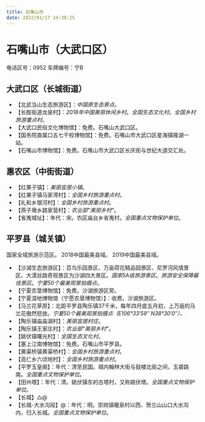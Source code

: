 ```yaml
---
title: 石嘴山市
date: 2022/01/17 14:30:25
---
```


# 石嘴山市（大武口区） 
电话区号：0952
车牌编号：宁B
## 大武口区（长城街道）
* 【北武当山生态旅游区】：*中国原生态景点*。
* 【长胜街道龙泉村】：*2018年中国美丽休闲乡村*。*全国生态文化村*。*全国乡村旅游重点村*。
* 【大武口民俗文化博物馆】：免费。石嘴山大武口区。
* 【国务院直属口五七干校博物馆】：免费。石嘴山市大武口区星海镇隆湖一站。
* 【石嘴山市博物馆】：免费。石嘴山市大武口区长庆街与世纪大道交汇处。
## 惠农区（中街街道）
* 【红果子镇】：*美丽宜居小镇*。
* 【红果子镇马家湾村】：*全国乡村旅游重点村*。
* 【礼和乡银河村】：*全国乡村旅游重点村*。
* 【燕子墩乡路家营村】：*农业部“美丽乡村”*。
* 【省嵬城址】：年代：宋。农区庙台乡省嵬村。*全国重点文物保护单位*。
## 平罗县（城关镇）
国家全域旅游示范区。
2018中国最美县域。
2019中国最美县域。
* 【沙湖生态旅游区】：百鸟乐园景区、万亩荷花精品园景区、尼罗河风情景区、大漠丝路奇观景区为沙湖四大景区。*国家5A级旅游景区*。*旅游安全保障最佳景区*。*宁夏50个最美观景拍摄点。*
* 【宁夏农垦博物馆】：免费。沙湖旅游区旁。
* 【宁夏湿地博物馆（宁愿农垦博物馆）】：收费。沙湖旅游区。
* 【马兰花草原】：北距平罗县陶乐镇37千米，每年四月底五月初，上万亩的马兰花傲然怒放。*宁夏50个最美观景拍摄点（E106°33′59″  N38°30′0″）。*
* 【陶乐镇庙庙湖村】：*美丽宜居村庄*。
* 【陶乐镇王家庄村】：*农业部“美丽乡村”*。
* 【姚伏镇曙光村】：*全国生态文化村*。
* 【塞上江南博物馆】：免费。石嘴山市平罗县。
* 【黄渠桥镇黄渠桥村】：*全国乡村旅游重点村*。
* 【高仁乡六顷地村】：*全国乡村旅游重点村*。
* 【平罗玉皇阁】：年代：清至民国。城内翰林大街与鼓楼北街之间，玉砻路南。*全国重点文物保护单位*。
* 【田州塔】：年代：清。姚伏镇东的古塔村，又称姚伏塔。*全国重点文物保护单位*。
* 【长城】△@
* 【长城-大水沟段】@：年代：明。崇岗镇暖泉村以西、贺兰山山口大水沟内，归入长城。*全国重点文物保护单位*。